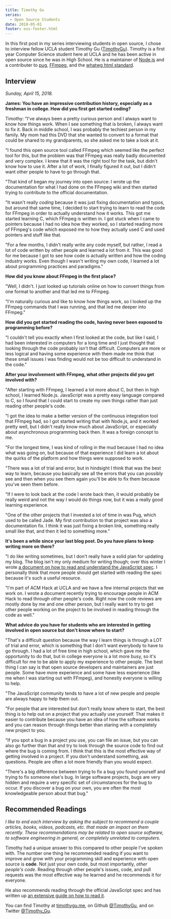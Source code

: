 ```yaml
---
title: Timothy Gu
series:
  - Open Source Students
date: 2018-05-01
footer: oss-footer.html
---
```


In this first post in my series interviewing students in open source,
I chose to interview fellow UCLA student Timothy Gu
([TimothyGu](https://github.com/TimothyGu)).
Timothy is a first year Computer Science student here at UCLA and he has been
active in open source since he was in High School.
He is a maintainer of
[Node.js](https://github.com/nodejs/node)
and a contributer to
[pug](https://github.com/pugjs/pug),
[FFmpeg](https://github.com/FFmpeg/FFmpeg),
and the
[whatwg html standard](https://github.com/whatwg/html).

## Interview

_Sunday, April 15, 2018._

**James: You have an impressive contribution history,
especially as a freshman in college.
How did you first get started coding?**

Timothy: "I've always been a pretty curious person
and I always want to know how things work.
When I see something that is broken, I always want to fix it.
Back in middle school, I was probably the techiest person in my family.
My mom had this DVD that she wanted to convert to a format that could be
shared to my grandparents, so she asked me to take a look at it.

"I found this open source tool called FFmpeg which seemed like the perfect
tool for this,
but the problem was that FFmpeg was really badly documented and very complex.
I knew that it was the right tool for the task, but didn't know how to use it.
After a lot of work, I finally figured it out, but I didn't want other
people to have to go through that.

"That kind of began my journey into open source:
I wrote up the documentation for what I had done on the FFmpeg wiki and
then started trying to contribute to the official documentation.

"It wasn't really _coding_ because it was just fixing documentation and
typos, but around that same time, I decided to start trying to learn to
read the code for FFmpeg in order to actually understand how it works.
This got me started learning C, which FFmpeg is written in.
I got stuck when I came to pointers because I had no idea how they worked,
so I started reading more of FFmpeg's code which exposed me to how they
actually used C and used pointers and stuff like that.

"For a few months, I didn't really write any code myself,
but rather, I read a lot of code written by other people and learned a lot from it.
This was good for me because I got to see how code is actually written and how
the coding industry works.
Even though I wasn't writing my own code,
I learned a lot about programming practices and paradigms."

**How did you know about FFmpeg in the first place?**

"Well, I didn't.
I just looked up tutorials online on how to convert things from one format to
another and that led me to FFmpeg.

"I'm naturally curious and like to know how things work,
so I looked up the FFmpeg commands that I was running,
and that led me deeper into FFmpeg."

**How did you get started reading the code,
having never been exposed to programming before?**

"I couldn't tell you exactly when I first looked at the code, but like I said,
I had been interested in computers for a long time
and I just thought that looking through the code probably isn't that difficult.
Computers are more or less logical and having some experience with them made me
think that these small issues I was finding would not be too difficult to
understand in the code."

**After your involvement with FFmpeg,
what other projects did you get involved with?**

"After starting with FFmpeg, I learned a lot more about C,
but then in high school, I learned Node.js.
JavaScript was a pretty easy language compared to C,
so I found that I could start to create my own things
rather than just reading other people's code.

"I got the idea to make a better version of the continuous integration
tool that FFmpeg had, so I got started writing that with Node.js,
and it worked pretty well,
but I didn't really know much about JavaScript,
or especially about asynchronous programming back then.
It was a foreign concept to me.

"For the longest time, I was kind of rolling in the mud because I had no idea
what was going on,
but because of that experience I did learn a lot about
the quirks of the platform and how things were supposed to work.

"There was a lot of trial and error,
but in hindsight I think that was the best way to learn,
because you basically see all the errors that you can possibly see and then
when you see them again you'll be able to fix them because you've seen them
before.

"If I were to look back at the code I wrote back then,
it would probably be really weird and not the way I would do things now,
but it was a really good learning experience.

"One of the other projects that I invested a lot of time in was Pug,
which used to be called Jade.
My first contribution to that project was also a documentation fix.
I think it was just fixing a broken link,
something really small like that, and then it led to something more."

**It's been a while since your last blog post.
Do you have plans to keep writing more on there?**

"I do like writing sometimes,
but I don't really have a solid plan for updating my blog.
The blog isn't my only medium for writing though;
over this winter I wrote
[a document on how to read and understand the JavaScript spec](https://timothygu.me/es-howto/).
I personally think that more people should get started with reading the spec
because it's such a useful resource.

"I'm part of ACM Hack at UCLA and we have a few internal projects that
we work on.
I wrote a document recently trying to encourage people in ACM Hack to
read through other people's code.
Right now the code reviews are mostly done by me and one other person,
but I really want to try to get other people working on the project
to be involved in reading through the code as well."

**What advice do you have for students who are interested in getting involved
in open source but don't know where to start?**

"That's a difficult question because the way I learn things is through a LOT
of trial and error, which is something that I don't want everybody to have
to go through.
I had a lot of free time in high school, which gave me the opportunity to do
that, but in college everyone is a lot more busy,
so it's difficult for me to be able to apply my experience to other people.
The best thing I can say is that open source developers and maintainers are
just people.
Some have more experience and some have less experience
(like me when I was starting out with FFmpeg),
and honestly everyone is willing to help.

"The JavaScript community tends to have a lot of new people and people are
always happy to help them out.

"For people that are interested but don't really know where to start,
the best thing is to help out on a project that you actually use yourself.
That makes it easier to contribute because you have an idea of how the
software works and you can reason through things better than staring
with a completely new project to you.

"If you spot a bug in a project you use, you can file an issue,
but you can also go further than that and try to look through the source code
to find out where the bug is coming from.
I think that this is the most effective way of getting involved in a project.
If you don't understand something, ask questions.
People are often a lot more friendly than you would expect.

"There's a big difference between trying to fix a bug you found yourself and
trying to fix someone else's bug.
In large software projects, bugs are very hidden and require a very specific
set of circumstances for the bug to occur.
If you discover a bug on your own, you are often the most knowledgeable
person about that bug."

## Recommended Readings

_I like to end each interview by asking the subject to recommend a couple
articles, books, videos, podcasts, etc. that made an impact on them recently.
These recommendations may be related to open source software, to software
engineering in general, or completely unrelated to computers._

Timothy had a unique answer to this compared to other people I've spoken with.
The number one thing he recommended reading if you want to improve and grow
with your programming skill and experience with open source is **code**.
Not just your own code, but most importantly, _other people's code_.
Reading through other people's issues, code, and pull requests was the most
effective way he learned and he recommends it for everyone.

He also recommends reading through the official JavaScript spec
and has written up
[an extensive guide on how to read it](https://timothygu.me/es-howto/).

You can find Timothy at [timothygu.me](https://timothygu.me),
on Github [@TimothyGu](https://github.com/TimothyGu),
and on Twitter [@Timothy_Gu](https://twitter.com/Timothy_Gu).
